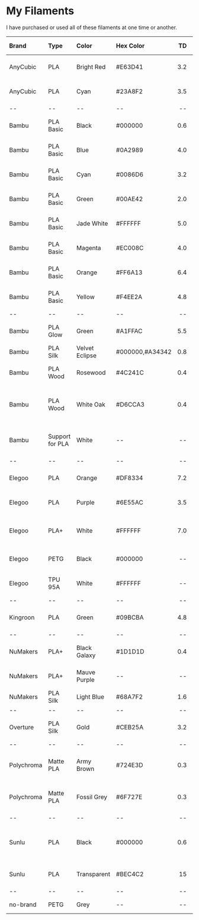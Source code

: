 # My Filaments

I have purchased or used all of these filaments at one time or another. 

| Brand | Type | Color | Hex Color | TD | Date | Print Profile | Comments |
| :---- | :--- | :---- | :-------- | -: | :--- | :------------ | :------- |
| AnyCubic | PLA | Bright Red | #E63D41 | 3.2 | 2024-11-25 | Bambu PLA Basic | |
| AnyCubic | PLA | Cyan | #23A8F2 | 3.5 | 2024-11-25 | Bambu PLA Basic | used up |
| -- | -- | -- | -- | -- | -- | -- | -- |
| Bambu | PLA Basic | Black | #000000 | 0.6 | 2024-11-23 | Bambu PLA Basic | used up for a while now |
| Bambu | PLA Basic | Blue | #0A2989 | 4.0 | 2024-12-01 | Bambu PLA Basic | |
| Bambu | PLA Basic | Cyan | #0086D6 | 3.2 | 2024-12-01 | Bambu PLA Basic | |
| Bambu | PLA Basic | Green | #00AE42 | 2.0 | 2024-11-23 | Bambu PLA Basic | 0.25kg sample, used up |
| Bambu | PLA Basic | Jade White | #FFFFFF | 5.0 | 2024-12-01 | Bambu PLA Basic | |
| Bambu | PLA Basic | Magenta | #EC008C | 4.0 | 2024-12-01 | Bambu PLA Basic | |
| Bambu | PLA Basic | Orange | #FF6A13 | 6.4 | 2024-11-23 | Bambu PLA Basic | 0.25kg sample, used up |
| Bambu | PLA Basic | Yellow | #F4EE2A | 4.8 | 2024-12-01 | Bambu PLA Basic | |
| -- | -- | -- | -- | -- | -- | -- | -- |
| Bambu | PLA Glow | Green | #A1FFAC | 5.5 | 2025-01-31 | Bambu PLA Glow | flourescent |
| Bambu | PLA Silk | Velvet Eclipse | #000000,#A34342 | 0.8 | 2025-02-14 | Bambu PLA Silk | dual-color red/black |
| Bambu | PLA Wood | Rosewood | #4C241C | 0.4| 2025-01-31 | Bambu PLA Wood | contains wood particles |
| Bambu | PLA Wood | White Oak | #D6CCA3 | 0.4 | 2025-02-14 | Bambu PLA Wood | contains wood particles, not open yet |
| Bambu | Support for PLA | White | -- | -- | 2024-11-23 | Support for PLA | __AVOID__ using it weakend my models |
| -- | -- | -- | -- | -- | -- | -- | -- |
| Elegoo | PLA | Orange | #DF8334 | 7.2 | 2024-12-30 | Bambu PLA Basic | replaced Bambu sample |
| Elegoo | PLA | Purple | #6E55AC | 3.5 | 2024-12-30 | Bambu PLA Basic | |
| Elegoo | PLA+ | White | #FFFFFF | 7.0 | 2024-11-25 | my profile | my go-to white PLA, buy in bulk on Amazon |
| Elegoo | PETG | Black | #000000 | -- | 2024-12-14 | my profile | my first PETG, used up |
| Elegoo | TPU 95A | White | #FFFFFF | -- | 2024-12-21 | my profile | my first and only TPU so far |
| -- | -- | -- | -- | -- | -- | -- | -- |
| Kingroon | PLA | Green | #09BCBA | 4.8 | 2025-01-09 | Bambu PLA Basic | replaced Bambu sample |
| -- | -- | -- | -- | -- | -- | -- | -- |
| NuMakers | PLA+ | Black Galaxy | #1D1D1D | 0.4 | 2025-02-06 | my profile | NuBox Feb 2025, glitter |
| NuMakers | PLA+ | Mauve Purple | -- | -- | 2025-02-06 | my profile | NuBox Feb 2025, not open yet |
| NuMakers | PLA Silk | Light Blue | #68A7F2 | 1.6 | 2025-02-06 | my profile | NuBox Feb 2025 |
| -- | -- | -- | -- | -- | -- | -- | -- |
| Overture | PLA Silk | Gold | #CEB25A | 3.2 | 2025-01-14 | my profile | K = 0.030, flow ratio 0.967230 |
| -- | -- | -- | -- | -- | -- | -- | -- |
| Polychroma | Matte PLA | Army Brown | #724E3D | 0.3 | 2024-12-02 | PolyTerra PLA | used credit from buying HueForge |
| Polychroma | Matte PLA | Fossil Grey | #6F727E | 0.3 | 2024-12-02 | PolyTerra PLA | used credit from buying Hueforge |
| -- | -- | -- | -- | -- | -- | -- | -- |
| Sunlu | PLA | Black | #000000 | 0.6 | 2024-11-29 | Bambu PLA Basic | a little stringy but decent basic black PLA |
| Sunlu | PLA | Transparent | #BEC4C2 | 15 | 2024-11-29 | my profile | see my notes on usage |
| -- | -- | -- | -- | -- | -- | -- | -- |
| no-brand | PETG | Grey | -- | -- | 2024-12-17 | my profile | cheap on AliExpress |

